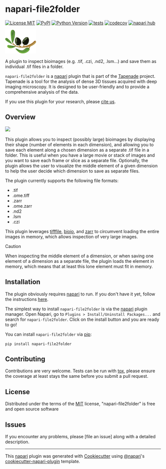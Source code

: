 # napari-file2folder

[![License MIT](https://img.shields.io/pypi/l/napari-file2folder.svg?color=green)](https://github.com/jules-vanaret/napari-file2folder/raw/main/LICENSE)
[![PyPI](https://img.shields.io/pypi/v/napari-file2folder.svg?color=green)](https://pypi.org/project/napari-file2folder)
[![Python Version](https://img.shields.io/pypi/pyversions/napari-file2folder.svg?color=green)](https://python.org)
[![tests](https://github.com/jules-vanaret/napari-file2folder/workflows/tests/badge.svg)](https://github.com/jules-vanaret/napari-file2folder/actions)
[![codecov](https://codecov.io/gh/jules-vanaret/napari-file2folder/branch/main/graph/badge.svg)](https://codecov.io/gh/jules-vanaret/napari-file2folder)
[![napari hub](https://img.shields.io/endpoint?url=https://api.napari-hub.org/shields/napari-file2folder)](https://napari-hub.org/plugins/napari-file2folder)

<img src="https://github.com/GuignardLab/tapenade/blob/main/imgs/tapenade3.png" width="100">

A plugin to inspect bioimages (e.g. .tif, .czi, .nd2, .lsm...) and save them as individual .tif files in a folder.

`napari-file2folder` is a [napari] plugin that is part of the [Tapenade](https://github.com/GuignardLab/tapenade) project. Tapenade is a tool for the analysis of dense 3D tissues acquired with deep imaging microscopy. It is designed to be user-friendly and to provide a comprehensive analysis of the data.

If you use this plugin for your research, please [cite us](https://github.com/GuignardLab/tapenade/blob/main/README.md#how-to-cite).

## Overview

<img src="imgs/napari-file2folder-demo.gif"/>

This plugin allows you to inspect (possibly large) bioimages by displaying their shape (number of elements in each dimension), and allowing you to save each element along a chosen dimension as a separate .tif file in a folder. This is useful when you have a large movie or stack of images and you want to save each frame or slice as a separate file. Optionally, the plugin allows the user to visualize the middle element of a given dimension to help the user decide which dimension to save as separate files.

The plugin currently supports the following file formats:
- .tif
- .ome.tiff
- .zarr
- .ome.zarr
- .nd2
- .lsm
- .czi

This plugin leverages [tifffile], [bioio], and [zarr] to circumvent loading the entire images in memory, which allows inspection of very large images.

> [!CAUTION]
> When inspecting the middle element of a dimension, or when saving one element of a dimension as a separate file, the plugin loads the element in memory, which means that at least this lone element must fit in memory.

## Installation

The plugin obviously requires [napari] to run. If you don't have it yet, follow the instructions [here](https://napari.org/stable/tutorials/fundamentals/installation.html).

The simplest way to install `napari-file2folder` is via the [napari] plugin manager. Open Napari, go to `Plugins > Install/Uninstall Packages...` and search for `napari-file2folder`. Click on the install button and you are ready to go!

You can install `napari-file2folder` via [pip]:

    pip install napari-file2folder




## Contributing

Contributions are very welcome. Tests can be run with [tox], please ensure
the coverage at least stays the same before you submit a pull request.

## License

Distributed under the terms of the [MIT] license,
"napari-file2folder" is free and open source software

## Issues

If you encounter any problems, please [file an issue] along with a detailed description.

----------------------------------

This [napari] plugin was generated with [Cookiecutter] using [@napari]'s [cookiecutter-napari-plugin] template.

<!--
Don't miss the full getting started guide to set up your new package:
https://github.com/napari/cookiecutter-napari-plugin#getting-started

and review the napari docs for plugin developers:
https://napari.org/stable/plugins/index.html
-->

[napari]: https://github.com/napari/napari
[Cookiecutter]: https://github.com/audreyr/cookiecutter
[@napari]: https://github.com/napari
[MIT]: http://opensource.org/licenses/MIT
[BSD-3]: http://opensource.org/licenses/BSD-3-Clause
[GNU GPL v3.0]: http://www.gnu.org/licenses/gpl-3.0.txt
[GNU LGPL v3.0]: http://www.gnu.org/licenses/lgpl-3.0.txt
[Apache Software License 2.0]: http://www.apache.org/licenses/LICENSE-2.0
[Mozilla Public License 2.0]: https://www.mozilla.org/media/MPL/2.0/index.txt
[cookiecutter-napari-plugin]: https://github.com/napari/cookiecutter-napari-plugin

[napari]: https://github.com/napari/napari
[tox]: https://tox.readthedocs.io/en/latest/
[pip]: https://pypi.org/project/pip/
[PyPI]: https://pypi.org/
[tifffile]: https://github.com/cgohlke/tifffile
[bioio]: https://github.com/bioio-devs/bioio
[zarr]: https://github.com/zarr-developers/zarr-python